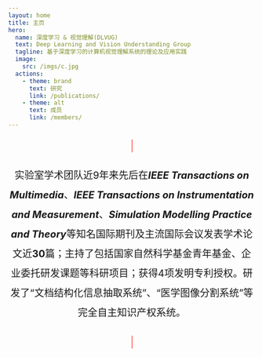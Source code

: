 ```yaml
---
layout: home
title: 主页
hero:
  name: 深度学习 & 视觉理解(DLVUG)
  text: Deep Learning and Vision Understanding Group
  tagline: 基于深度学习的计算机视觉理解系统的理论及应用实践
  image:
    src: /imgs/c.jpg
  actions:
    - theme: brand
      text: 研究
      link: /publications/
    - theme: alt
      text: 成员
      link: /members/
---
```

<MyParticles/>

<style>
:root {
  --vp-home-hero-name-color: transparent;
  --vp-home-hero-name-background: -webkit-linear-gradient(120deg, #bd34fe, #41d1ff);
}
</style>

<vp-doc>
<div align="center"  class="text item"  >

<el-card class="box-card" shadow="hover">

实验室学术团队近9年来先后在***IEEE Transactions on Multimedia***、***IEEE Transactions on Instrumentation and Measurement***、***Simulation Modelling Practice and Theory***等知名国际期刊及主流国际会议发表学术论文近**30**篇；主持了包括国家自然科学基金青年基金、企业委托研发课题等科研项目；获得4项发明专利授权。研发了“文档结构化信息抽取系统”、“医学图像分割系统”等完全自主知识产权系统。

</el-card>



<style scoped>
    .text {
  font-size: 20px;
line-height: 200%
}
.item {
 	 padding: 1px 0;
}
    .box-card {
  width:900px;
border: solid 1px #f00

}</style>

</div>
</vp-doc>